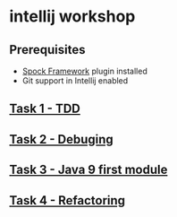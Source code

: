 # intellij workshop

## Prerequisites 
* [Spock Framework](http://spockframework.org/spock/docs/1.1/index.html) plugin installed
* Git support in Intellij enabled

## [Task 1 - TDD](task1.md)
## [Task 2 - Debuging](task2.md)
## [Task 3 - Java 9 first module](task3.md)
## [Task 4 - Refactoring](task4.md)
